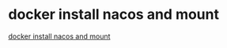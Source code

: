 # docker install nacos and mount
[docker install nacos and mount](https://aiwithcloud.com/2022/09/19/docker_install_nacos_and_mount/)